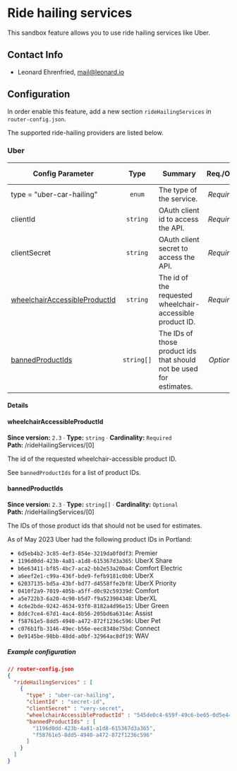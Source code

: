 # Ride hailing services

This sandbox feature allows you to use ride hailing services like Uber.

## Contact Info

- Leonard Ehrenfried, [mail@leonard.io](mailto:mail@leonard.io)

## Configuration

In order enable this feature, add a new section `rideHailingServices` in `router-config.json`.

The supported ride-hailing providers are listed below.

### Uber

<!-- uber-car-hailing BEGIN -->
<!-- NOTE! This section is auto-generated. Do not change, change doc in code instead. -->

| Config Parameter                                                                      |    Type    | Summary                                                             |  Req./Opt. | Default Value | Since |
|---------------------------------------------------------------------------------------|:----------:|---------------------------------------------------------------------|:----------:|---------------|:-----:|
| type = "uber-car-hailing"                                                             |   `enum`   | The type of the service.                                            | *Required* |               |  2.3  |
| clientId                                                                              |  `string`  | OAuth client id to access the API.                                  | *Required* |               |  2.3  |
| clientSecret                                                                          |  `string`  | OAuth client secret to access the API.                              | *Required* |               |  2.3  |
| [wheelchairAccessibleProductId](#rideHailingServices_0_wheelchairAccessibleProductId) |  `string`  | The id of the requested wheelchair-accessible product ID.           | *Required* |               |  2.3  |
| [bannedProductIds](#rideHailingServices_0_bannedProductIds)                           | `string[]` | The IDs of those product ids that should not be used for estimates. | *Optional* |               |  2.3  |


#### Details

<h4 id="rideHailingServices_0_wheelchairAccessibleProductId">wheelchairAccessibleProductId</h4>

**Since version:** `2.3` ∙ **Type:** `string` ∙ **Cardinality:** `Required`   
**Path:** /rideHailingServices/[0] 

The id of the requested wheelchair-accessible product ID.

See `bannedProductIds` for a list of product IDs.

<h4 id="rideHailingServices_0_bannedProductIds">bannedProductIds</h4>

**Since version:** `2.3` ∙ **Type:** `string[]` ∙ **Cardinality:** `Optional`   
**Path:** /rideHailingServices/[0] 

The IDs of those product ids that should not be used for estimates.

As of May 2023 Uber had the following product IDs in Portland:

  - `6d5eb4b2-3c85-4ef3-854e-3219da0f0df3`: Premier
  - `1196d0dd-423b-4a81-a1d8-615367d3a365`: UberX Share
  - `b6e63411-bf85-4bc7-aca2-bb2e53a20ba4`: Comfort Electric
  - `a6eef2e1-c99a-436f-bde9-fefb9181c0b0`: UberX
  - `62037135-bd5a-43bf-bd77-d4558ffe2bf8`: UberX Priority
  - `0410f2a9-7019-405b-a5ff-d0c92c59339d`: Comfort
  - `a5e722b3-6a20-4c90-b5d7-f9a523904348`: UberXL
  - `4c6e2bde-9242-4634-93f0-8182a4d96e15`: Uber Green
  - `8ddc7ce4-67d1-4ac4-8b56-205bd6a6314e`: Assist
  - `f58761e5-8dd5-4940-a472-872f1236c596`: Uber Pet
  - `c076b1fb-3146-49ec-b56e-eec8348e75bd`: Connect
  - `0e9145be-98bb-48dd-a0bf-32964ac8df19`: WAV




##### Example configuration

```JSON
// router-config.json
{
  "rideHailingServices" : [
    {
      "type" : "uber-car-hailing",
      "clientId" : "secret-id",
      "clientSecret" : "very-secret",
      "wheelchairAccessibleProductId" : "545de0c4-659f-49c6-be65-0d5e448dffd5",
      "bannedProductIds" : [
        "1196d0dd-423b-4a81-a1d8-615367d3a365",
        "f58761e5-8dd5-4940-a472-872f1236c596"
      ]
    }
  ]
}
```

<!-- uber-car-hailing END -->

